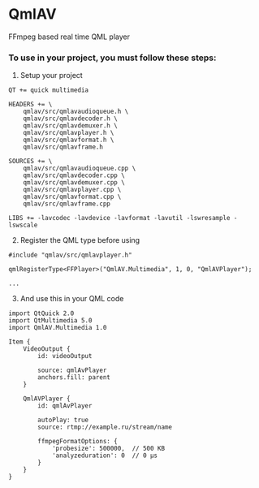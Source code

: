 # QmlAV
FFmpeg based real time QML player

### To use in your project, you must follow these steps:

1. Setup your project

```
QT += quick multimedia

HEADERS += \
    qmlav/src/qmlavaudioqueue.h \
    qmlav/src/qmlavdecoder.h \
    qmlav/src/qmlavdemuxer.h \
    qmlav/src/qmlavplayer.h \
    qmlav/src/qmlavformat.h \
    qmlav/src/qmlavframe.h

SOURCES += \
    qmlav/src/qmlavaudioqueue.cpp \
    qmlav/src/qmlavdecoder.cpp \
    qmlav/src/qmlavdemuxer.cpp \
    qmlav/src/qmlavplayer.cpp \
    qmlav/src/qmlavformat.cpp \
    qmlav/src/qmlavframe.cpp

LIBS += -lavcodec -lavdevice -lavformat -lavutil -lswresample -lswscale
```

2. Register the QML type before using

```
#include "qmlav/src/qmlavplayer.h"

qmlRegisterType<FFPlayer>("QmlAV.Multimedia", 1, 0, "QmlAVPlayer");

...
```

3. And use this in your QML code

```
import QtQuick 2.0
import QtMultimedia 5.0
import QmlAV.Multimedia 1.0

Item {
    VideoOutput {
        id: videoOutput

        source: qmlAvPlayer
        anchors.fill: parent
    }

    QmlAVPlayer {
        id: qmlAvPlayer

        autoPlay: true
        source: rtmp://example.ru/stream/name

        ffmpegFormatOptions: {
            'probesize': 500000,  // 500 KB
            'analyzeduration': 0  // 0 µs
        }
    }
}
```
